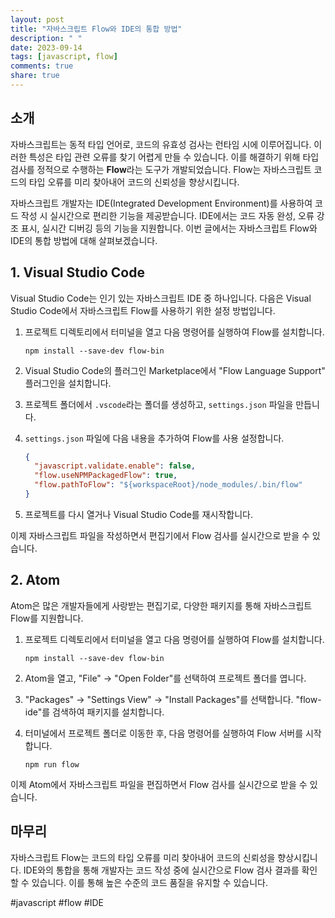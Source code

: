 ```yaml
---
layout: post
title: "자바스크립트 Flow와 IDE의 통합 방법"
description: " "
date: 2023-09-14
tags: [javascript, flow]
comments: true
share: true
---
```


## 소개

자바스크립트는 동적 타입 언어로, 코드의 유효성 검사는 런타임 시에 이루어집니다. 이러한 특성은 타입 관련 오류를 찾기 어렵게 만들 수 있습니다. 이를 해결하기 위해 타입 검사를 정적으로 수행하는 **Flow**라는 도구가 개발되었습니다. Flow는 자바스크립트 코드의 타입 오류를 미리 찾아내어 코드의 신뢰성을 향상시킵니다.

자바스크립트 개발자는 IDE(Integrated Development Environment)를 사용하여 코드 작성 시 실시간으로 편리한 기능을 제공받습니다. IDE에서는 코드 자동 완성, 오류 강조 표시, 실시간 디버깅 등의 기능을 지원합니다. 이번 글에서는 자바스크립트 Flow와 IDE의 통합 방법에 대해 살펴보겠습니다.

## 1. Visual Studio Code

Visual Studio Code는 인기 있는 자바스크립트 IDE 중 하나입니다. 다음은 Visual Studio Code에서 자바스크립트 Flow를 사용하기 위한 설정 방법입니다.

1. 프로젝트 디렉토리에서 터미널을 열고 다음 명령어를 실행하여 Flow를 설치합니다.
   ```
   npm install --save-dev flow-bin
   ```

2. Visual Studio Code의 플러그인 Marketplace에서 "Flow Language Support" 플러그인을 설치합니다.

3. 프로젝트 폴더에서 `.vscode`라는 폴더를 생성하고, `settings.json` 파일을 만듭니다.

4. `settings.json` 파일에 다음 내용을 추가하여 Flow를 사용 설정합니다.
   ```json
   {
     "javascript.validate.enable": false,
     "flow.useNPMPackagedFlow": true,
     "flow.pathToFlow": "${workspaceRoot}/node_modules/.bin/flow"
   }
   ```

5. 프로젝트를 다시 열거나 Visual Studio Code를 재시작합니다.

이제 자바스크립트 파일을 작성하면서 편집기에서 Flow 검사를 실시간으로 받을 수 있습니다.

## 2. Atom

Atom은 많은 개발자들에게 사랑받는 편집기로, 다양한 패키지를 통해 자바스크립트 Flow를 지원합니다.

1. 프로젝트 디렉토리에서 터미널을 열고 다음 명령어를 실행하여 Flow를 설치합니다.
   ```
   npm install --save-dev flow-bin
   ```

2. Atom을 열고, "File" -> "Open Folder"를 선택하여 프로젝트 폴더를 엽니다.

3. "Packages" -> "Settings View" -> "Install Packages"를 선택합니다. "flow-ide"를 검색하여 패키지를 설치합니다.

4. 터미널에서 프로젝트 폴더로 이동한 후, 다음 명령어를 실행하여 Flow 서버를 시작합니다.
   ```
   npm run flow
   ```

이제 Atom에서 자바스크립트 파일을 편집하면서 Flow 검사를 실시간으로 받을 수 있습니다.

## 마무리

자바스크립트 Flow는 코드의 타입 오류를 미리 찾아내어 코드의 신뢰성을 향상시킵니다. IDE와의 통합을 통해 개발자는 코드 작성 중에 실시간으로 Flow 검사 결과를 확인할 수 있습니다. 이를 통해 높은 수준의 코드 품질을 유지할 수 있습니다.

#javascript #flow #IDE